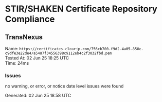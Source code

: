 # STIR/SHAKEN Certificate Repository Compliance

## TransNexus

Name: `https://certificates.clearip.com/756cb700-f9d2-4a05-850e-c9dfe3e22de4/a5487f34556398c9112eb4c2f3032fbd.pem`\
Tested At: 02 Jun 25 18:25 UTC\
Time: 24ms

### Issues

no warning, or error, or notice date level issues were found

Generated: 02 Jun 25 18:58 UTC
